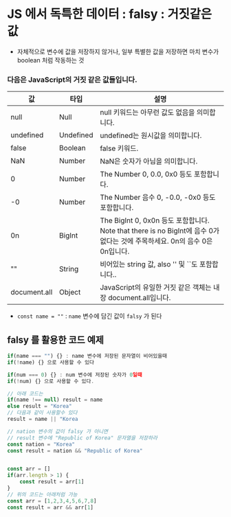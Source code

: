 # JS 에서 독특한 데이터 : falsy : 거짓같은 값

- 자체적으로 변수에 값을 저장하지 않거나, 일부 특별한 값을 저장하면 마치 변수가 boolean 처럼 작동하는 것

### 다음은 JavaScript의 거짓 같은 값들입니다.

| 값           | 타입      | 설명                                                                                                                        |
| ------------ | --------- | --------------------------------------------------------------------------------------------------------------------------- |
| null         | Null      | null 키워드는 아무런 값도 없음을 의미합니다.                                                                                |
| undefined    | Undefined | undefined는 원시값을 의미합니다.                                                                                            |
| false        | Boolean   | false 키워드.                                                                                                               |
| NaN          | Number    | NaN은 숫자가 아님을 의미합니다.                                                                                             |
| 0            | Number    | The Number 0, 0.0, 0x0 등도 포함합니다.                                                                                     |
| -0           | Number    | The Number 음수 0, -0.0, -0x0 등도 포함합니다.                                                                              |
| 0n           | BigInt    | The BigInt 0, 0x0n 등도 포함합니다. Note that there is no BigInt에 음수 0가 없다는 것에 주목하세요. 0n의 음수 0은 0n입니다. |
| ""           | String    | 비어있는 string 값, also '' 및 ``도 포함합니다..                                                                            |
| document.all | Object    | JavaScript의 유일한 거짓 같은 객체는 내장 document.all입니다.                                                               |

- `const name = ""` : `name` 변수에 담긴 값이 `falsy` 가 된다

## falsy 를 활용한 코드 예제

```js
if(name === "") {} : name 변수에 저장된 문자열이 비어있을때
if(!name) {} 으로 사용할 수 있다

if(num === 0) {} : num 변수에 저장된 숫자가 0일때
if(!num) {} 으로 사용할 수 있다.

// 아래 코드는
if(name !== null) result = name
else result = "Korea"
// 다음과 같이 사용할수 있다
result = name || "Korea

// nation 변수의 값이 falsy 가 아니면
// result 변수에 "Republic of Korea" 문자열을 저장하라
const nation = "Korea"
const result = nation && "Republic of Korea"


const arr = []
if(arr.length > 1) {
    const result = arr[1]
}
// 위의 코드는 아래처럼 가능
const arr = [1,2,3,4,5,6,7,8]
const result = arr && arr[1]



```
